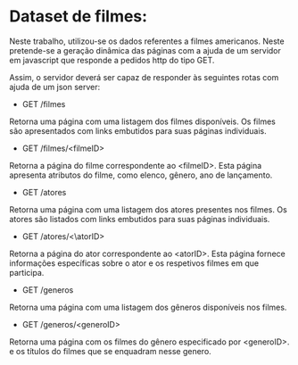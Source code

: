 # Dataset de filmes:
Neste trabalho, utilizou-se os dados referentes a filmes americanos. Neste pretende-se a geração dinâmica das páginas com a ajuda de um servidor em javascript que responde a pedidos http do tipo GET.

Assim, o servidor deverá ser capaz de responder às seguintes rotas com ajuda de um json server:

- GET /filmes

Retorna uma página com uma listagem dos filmes disponíveis. Os filmes são apresentados com links embutidos para suas páginas individuais.

- GET /filmes/\<filmeID\>

Retorna a página do filme correspondente ao \<filmeID\>. Esta página apresenta atributos do filme, como elenco, gênero, ano de lançamento.

- GET /atores

Retorna uma página com uma listagem dos atores presentes nos filmes. Os atores são listados com links embutidos para suas páginas individuais.

- GET /atores/<\atorID\>

Retorna a página do ator correspondente ao \<atorID\>. Esta página fornece informações específicas sobre o ator e os respetivos filmes em que participa.

- GET /generos

Retorna uma página com uma listagem dos gêneros disponíveis nos filmes.

- GET /generos/\<generoID\>

Retorna uma página com os filmes do gênero especificado por \<generoID\>. e os títulos do filmes que se enquadram nesse genero.
